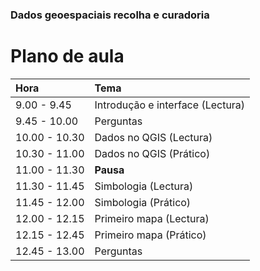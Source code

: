 ### Dados geoespaciais recolha e curadoria

# Plano de aula

| **Hora**         |   **Tema**   |
|:--------------|:-----------|
| 9.00 - 9.45 | Introdução e interface (Lectura) |
| 9.45 - 10.00 | Perguntas |
| 10.00 - 10.30 | Dados no QGIS (Lectura) |
| 10.30 - 11.00 | Dados no QGIS (Prático) |
| 11.00 - 11.30 | **Pausa** | 
| 11.30 - 11.45 | Simbologia (Lectura) |
| 11.45 - 12.00 | Simbologia (Prático) |
| 12.00 - 12.15 | Primeiro mapa (Lectura) |
| 12.15 - 12.45 | Primeiro mapa (Prático) |
| 12.45 - 13.00 | Perguntas |

